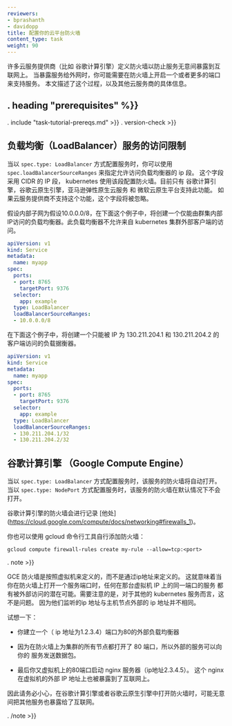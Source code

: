 ```yaml
---
reviewers:
- bprashanth
- davidopp
title: 配置你的云平台防火墙
content_type: task
weight: 90
---
```


<!-- overview -->

<!--
Many cloud providers (e.g. Google Compute Engine) define firewalls that help prevent inadvertent
exposure to the internet.  When exposing a service to the external world, you may need to open up
one or more ports in these firewalls to serve traffic.  This document describes this process, as
well as any provider specific details that may be necessary.
-->
许多云服务提供商（比如 谷歌计算引擎）定义防火墙以防止服务无意间暴露到互联网上。
当暴露服务给外网时，你可能需要在防火墙上开启一个或者更多的端口来支持服务。
本文描述了这个过程，以及其他云服务商的具体信息。



## . heading "prerequisites" %}}


. include "task-tutorial-prereqs.md" >}} . version-check >}}



<!-- steps -->
<!--
## Restrict Access For LoadBalancer Service
-->
## 负载均衡（LoadBalancer）服务的访问限制

<!--
 When using a Service with `spec.type: LoadBalancer`, you can specify the IP ranges that are allowed to access the load balancer
 by using `spec.loadBalancerSourceRanges`. This field takes a list of IP CIDR ranges, which Kubernetes will use to configure firewall exceptions.
 This feature is currently supported on Google Compute Engine, Google Kubernetes Engine, AWS Elastic Kubernetes Service, and Azure Kubernetes Service. This field will be ignored if the cloud provider does not support the feature.
-->
当以 `spec.type: LoadBalancer` 方式配置服务时，你可以使用 `spec.loadBalancerSourceRanges` 来指定允许访问负载均衡器的 ip 段。
这个字段采用 CIDR 的 IP 段， kubernetes 使用该段配置防火墙。目前只有 谷歌计算引擎，谷歌云原生引擎，亚马逊弹性原生云服务 和 微软云原生平台支持此功能。
如果云服务提供商不支持这个功能，这个字段将被忽略。

<!--
 Assuming 10.0.0.0/8 is the internal subnet. In the following example, a load balancer will be created that is only accessible to cluster internal IPs.
 This will not allow clients from outside of your Kubernetes cluster to access the load balancer.
-->
假设内部子网为假设10.0.0.0/8，在下面这个例子中，将创建一个仅能由群集内部IP访问的负载均衡器。此负载均衡器不允许来自 kubernetes 集群外部客户端的访问。

```yaml
apiVersion: v1
kind: Service
metadata:
  name: myapp
spec:
  ports:
  - port: 8765
    targetPort: 9376
  selector:
    app: example
  type: LoadBalancer
  loadBalancerSourceRanges:
  - 10.0.0.0/8
```
<!--
 In the following example, a load balancer will be created that is only accessible to clients with IP addresses from 130.211.204.1 and 130.211.204.2.
-->
在下面这个例子中，将创建一个只能被 IP 为 130.211.204.1 和 130.211.204.2 的客户端访问的负载据衡器。

```yaml
apiVersion: v1
kind: Service
metadata:
  name: myapp
spec:
  ports:
  - port: 8765
    targetPort: 9376
  selector:
    app: example
  type: LoadBalancer
  loadBalancerSourceRanges:
  - 130.211.204.1/32
  - 130.211.204.2/32
```
<!--
## Google Compute Engine
-->
## 谷歌计算引擎 （Google Compute Engine）

<!--
When using a Service with `spec.type: LoadBalancer`, the firewall will be
opened automatically.  When using `spec.type: NodePort`, however, the firewall
is *not* opened by default.
-->
当以 `spec.type: LoadBalancer` 方式配置服务时，该服务的防火墙将自动打开。
当以 `spec.type: NodePort` 方式配置服务时，该服务的防火墙在默认情况下不会打开。

<!--
Google Compute Engine firewalls are documented [elsewhere](https://cloud.google.com/compute/docs/networking#firewalls_1).
-->
谷歌计算引擎的防火墙会进行记录 [他处] (https://cloud.google.com/compute/docs/networking#firewalls_1)。

<!--
You can add a firewall with the `gcloud` command line tool:
-->
你也可以使用 gcloud 命令行工具自行添加防火墙：

```shell
gcloud compute firewall-rules create my-rule --allow=tcp:<port>
```

. note >}}
<!--
GCE firewalls are defined per-vm, rather than per-ip address. This means that
when you open a firewall for a service's ports, anything that serves on that
port on that VM's host IP address may potentially serve traffic. Note that this
is not a problem for other Kubernetes services, as they listen on IP addresses
that are different than the host node's external IP address.
-->
GCE 防火墙是按照虚拟机来定义的，而不是通过ip地址来定义的。
这就意味着当你在防火墙上打开一个服务端口时，任何在那台虚拟机 IP 上的同一端口的服务
都有被外部访问的潜在可能。需要注意的是，对于其他的 kubernetes 服务而言，这不是问题。
因为他们监听的ip 地址与主机节点外部的 ip 地址并不相同。

<!--
Consider:
-->
试想一下：

<!--
   * You create a Service with an external load balancer (IP Address 1.2.3.4)
     and port 80
-->
   * 你建立一个（ ip 地址为1.2.3.4）端口为80的外部负载均衡器

<!--
   * You open the firewall for port 80 for all nodes in your cluster, so that
     the external Service actually can deliver packets to your Service
-->
   * 因为在防火墙上为集群的所有节点都打开了 80 端口，所以外部的服务可以向你的
     服务发送数据包。

<!--
   * You start an nginx server, running on port 80 on the host virtual machine
     (IP Address 2.3.4.5).  This nginx is also exposed to the internet on
     the VM's external IP address.
-->
   * 最后你又虚拟机上的80端口启动 nginx 服务器（ip地址2.3.4.5）。
     这个 nginx 在虚拟机的外部 IP 地址上也被暴露到了互联网上。

<!--
Consequently, please be careful when opening firewalls in Google Compute Engine
or Google Kubernetes Engine.  You may accidentally be exposing other services to
the wilds of the internet.
-->
因此请务必小心，在谷歌计算引擎或者谷歌云原生引擎中打开防火墙时，可能无意间把其他服务也暴露给了互联网。

. /note >}}


